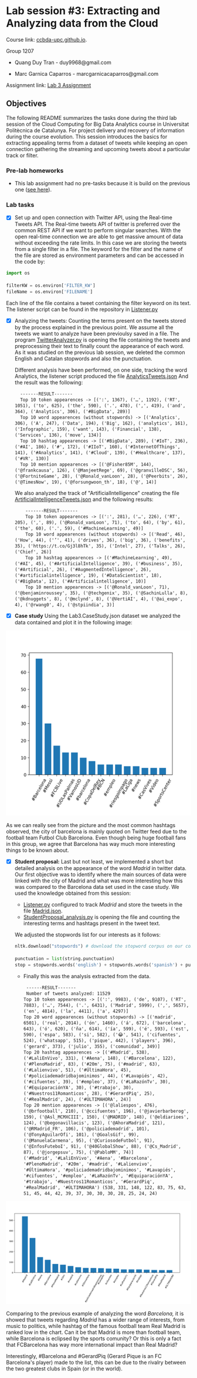 # Lab session #3: Extracting and Analyzing data from the Cloud

Course link: [ccbda-upc.github.io](https://ccbda-upc.github.io/).

Group 1207

-   Quang Duy Tran - duy9968\@gmail.com

-   Marc Garnica Caparros - marcgarnicacaparros\@gmail.com

Assignment link: [Lab 3 Assignment](https://github.com/CCBDA-UPC/Assignments-2018/blob/master/Lab03.md)

## Objectives

The following README summarizes the tasks done during the third lab session
of the Cloud Computing for Big Data Analytics course in Universitat Politècnica
de Catalunya. For project delivery and recovery of information during the course evolution.
This session introduces the basics for extracting appealing terms from a dataset of tweets while keeping an open connection gathering the streaming and upcoming tweets about a particular track or filter.

### Pre-lab homeworks

-   This lab assignment had no pre-tasks because it is build on the previous one ([see here](https://github.com/duy-tran/CLOUD-COMPUTING-CLASS-2018/tree/master/Lab2)).

### Lab tasks

-  [x] Set up and open connection with Twitter API, using the Real-time Tweets API. The Real-time tweets API of twitter is preferred over the common REST API if we want to perform singular searches. With the open real-time connection we are able to get massive amount of data without exceeding the rate limits. In this case we are storing the tweets from a single filter in a file. The keyword for the filter and the name of the file are stored as environment parameters and can be accessed in the code by:

```python
import os

filterKW = os.environ['FILTER_KW']
fileName = os.environ['FILENAME']
```
Each line of the file contains a tweet containing the filter keyword on its text. The listener script can be found in the repository in [Listener.py](Listener.py)

- [x] Analyzing the tweets: Counting the terms present on the tweets stored by the process explained in the previous point. We assume all the tweets we want to analyze have been previoulsy saved in a file. The program [TwitterAnalyzer.py](TwitterAnalyzer.py) is opening the file containing the tweets and preprocessing their text to finally count the appearance of each word. As it was studied on the previous lab session, we deleted the common English and Catalan stopwords and also the punctuation.

    Different analysis have been performed, on one side, tracking the word Analytics, the listener script produced the file [AnalyticsTweets.json](AnalyticsTweets.json) And the result was the following:

        -------RESULT-------
        Top 10 token appearences -> [(':', 1367), ('…', 1192), ('RT', 1051), ('to', 625), ('the', 590), ('.', 478), (',', 419), ('and', 364), ('Analytics', 306), ('#BigData', 289)]
        Top 10 word appearences (without stopwords) -> [('Analytics', 306), ('A', 247), ('Data', 194), ('Big', 162), ('analytics', 161), ('Infographic', 159), ('want', 143), ('Financial', 138), ('Services', 136), ('move', 134)]
        Top 10 hashtag appearences -> [('#BigData', 289), ('#IoT', 236), ('#AI', 186), ('#', 172), ('#IIoT', 160), ('#InternetOfThings', 141), ('#Analytics', 141), ('#Cloud', 139), ('#Healthcare', 137), ('#VR', 130)]
        Top 10 mention appearences -> [('@Fisher85M', 144), ('@frankcausa', 126), ('@ManjeetRege', 69), ('@granvilleDSC', 56), ('@FortniteGame', 28), ('@Ronald_vanLoon', 28), ('@Peerbits', 26), ('@TimesNow', 19), ('@forsungwoon_th', 18), ('@', 14)]

    We also analyzed the track of "ArtificialIntelligence" creating the file [ArtificialIntelligenceTweets.json](ArtificialIntelligenceTweets.json) and the following results:

          -------RESULT-------
          Top 10 token appearences -> [(':', 281), ('…', 226), ('RT', 205), (',', 89), ('@Ronald_vanLoon', 71), ('to', 64), ('by', 61), ('the', 60), ('.', 59), ('#MachineLearning', 49)]
          Top 10 word appearences (without stopwords) -> [('Read', 46), ('How', 44), ('’', 41), ('drives', 36), ('big', 36), ('benefits', 35), ('https://t.co/Gj3l8hTk', 35), ('Intel', 27), ('Talks', 26), ('Chief', 26)]
          Top 10 hashtag appearences -> [('#MachineLearning', 49), ('#AI', 45), ('#ArtificialIntelligence', 39), ('#business', 35), ('#Artificial', 26), ('#AugmentedIntelligence', 26), ('#artificialintelligence', 19), ('#DataScientist', 18), ('#BigData', 12), ('#Artificialintelligence', 10)]
          Top 10 mention appearences -> [('@Ronald_vanLoon', 71), ('@benjaminroussey', 35), ('@techgenix', 35), ('@SachinLulla', 8), ('@kdnuggets', 8), ('@mclynd', 8), ('@VertiAI', 4), ('@ai_expo', 4), ('@rwang0', 4), ('@stpiindia', 3)]

- [x] **Case study** Using the Lab3.CaseStudy.json dataset we analyzed the data contained and plot it in the following image:

<p align="center">
  <img src="CaseStudy.png">
</p>

As we can really see from the picture and the most common hashtags observed, the city of barcelona is mainly quoted on Twitter feed due to the football team Futbol Club Barcelona. Even though being huge football fans in this group, we agree that Barcelona has way much more interesting things to be known about.

- [x] **Student proposal:** Last but not least, we implemented a short but detailed analysis on the appearance of the word _Madrid_ in twitter data. Our first objective was to identify where the main sources of data were linked with the city of Madrid and what was more interesting how this was compared to the Barcelona data set used in the case study. We used the knowledge obtained from this session:
   - [Listener.py](Listener.py) configured to track _Madrid_ and store the tweets in the file [Madrid.json](Madrid.json).
   - [StudentProposal_analysis.py](StudentProposal_analysis.py) is opening the file and counting the interesting terms and hashtags present in the tweet text.

   We adjusted the stopwords list for our interests as it follows:
   ```python
   nltk.download("stopwords") # download the stopword corpus on our computer

   punctuation = list(string.punctuation)
   stop = stopwords.words('english') + stopwords.words('spanish') + punctuation + ['rt', 'via', 'RT', '…', '#', 'ี', '️', '¿', '¡', '’']

   ```

   - Finally this was the analysis extracted from the data.

          ------RESULT-------
          Number of tweets analyzed: 11529
         Top 10 token appearences -> [(':', 9983), ('de', 9107), ('RT', 7883), ('…', 7544), ('.', 6431), ('Madrid', 5999), (',', 5657), ('en', 4814), ('la', 4411), ('a', 4297)]
         Top 20 word appearences (without stopwords) -> [('madrid', 6501), ('real', 2014), ('ón', 1460), ('á', 672), ('barcelona', 643), ('ó', 620), ('ña', 614), ('ía', 599), ('é', 593), ('est', 590), ('espa', 583), ('si', 582), ('😂', 541), ('cifuentes', 524), ('whatsapp', 515), ('pique', 442), ('players', 396), ('gerard', 373), ('julio', 355), ('comunidad', 349)]
         Top 20 hashtag appearences -> [('#Madrid', 538), ('#LaliEnVivo', 331), ('#Aena', 148), ('#Barcelona', 122), ('#PlenoMadrid', 83), ('#20m', 75), ('#madrid', 63), ('#Lalienvivo', 51), ('#ÚltimaHora', 45), ('#policiademadridbajominimos', 44), ('#Lavapiés', 42), ('#cifuentes', 39), ('#empleo', 37), ('#LaRazónTv', 30), ('#EquiparaciónYA', 30), ('#trabajo', 30), ('#Nuestros11Romanticos', 28), ('#GerardPiq', 25), ('#RealMadrid', 24), ('#ÚLTIMAHORA', 24)]
         Top 20 mention appearences -> [('@laliespos', 476), ('@brfootball', 210), ('@ccifuentes', 196), ('@javierbarberog', 159), ('@Asl_MCMXCIII', 150), ('@MADRID', 148), ('@eldiarioes', 124), ('@begonavillacis', 123), ('@AhoraMadrid', 121), ('@RMadrid_FR', 106), ('@policiademadrid', 101), ('@TonyAguilarOfi', 101), ('@GoalsGif', 99), ('@ManuelaCarmena', 95), ('@CuriosodeFutbol', 91), ('@InfosFuteboI', 91), ('@40GlobalShow', 88), ('@Cs_Madrid', 87), ('@jorgepsuv', 75), ('@PabloMM', 74)]
         ('#Madrid', '#LaliEnVivo', '#Aena', '#Barcelona', '#PlenoMadrid', '#20m', '#madrid', '#Lalienvivo', '#ÚltimaHora', '#policiademadridbajominimos', '#Lavapiés', '#cifuentes', '#empleo', '#LaRazónTv', '#EquiparaciónYA', '#trabajo', '#Nuestros11Romanticos', '#GerardPiq', '#RealMadrid', '#ÚLTIMAHORA') (538, 331, 148, 122, 83, 75, 63, 51, 45, 44, 42, 39, 37, 30, 30, 30, 28, 25, 24, 24)


<p align="center">
     <img src="Madrid.png">
</p>

   Comparing to the previous example of analyzing the word _Barcelona,_ it is showed that tweets regarding _Madrid_ has a wider range of interests, from music to politics, while hashtag of the famous football team Real Madrid is ranked low in the chart. Can it be that Madrid is more than football team, while Barcelona is eclipsed by the sports comunity? Or this is only a fact that FCBarcelona has way more international impact than Real Madrid?

   Interestingly, #Barcelona and #GerardPiq (Gerard Pique is an FC Barcelona's player) made to the list, this can be due to the rivalry between the two greatest clubs in Spain (or in the world).
